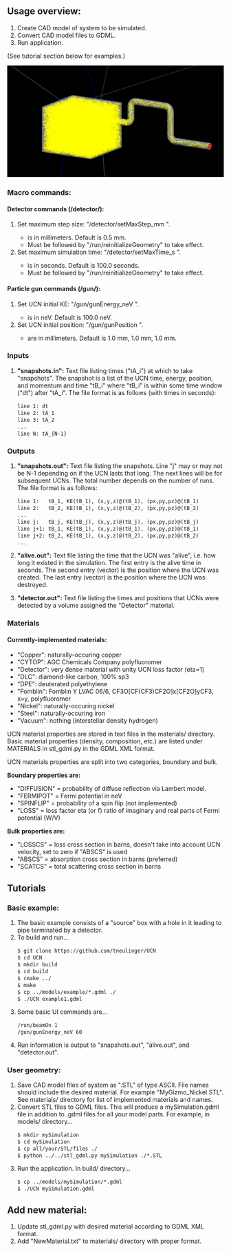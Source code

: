 ## Usage overview:
  1. Create CAD model of system to be simulated.
  2. Convert CAD model files to GDML.
  3. Run application.

(See tutorial section below for examples.)

![](images/example.jpg)

### Macro commands:

#### Detector commands (/detector/):
  1. Set maximum step size: "/detector/setMaxStep_mm <dx>".
     - <dx> is in millimeters. Default is 0.5 mm.
     - Must be followed by "/run/reinitializeGeometry" to take effect.
  2. Set maximum simulation time: "/detector/setMaxTime_s <t>".
     - <t> is in seconds. Default is 100.0 seconds.
     - Must be followed by "/run/reinitializeGeometry" to take effect.
#### Particle gun commands (/gun/):
  1. Set UCN initial KE: "/gun/gunEnergy_neV <e>".
     - <e> is in neV. Default is 100.0 neV.
  2. Set UCN initial position: "/gun/gunPosition <x> <y> <z>".
      - <x> <y> <z> are in millimeters. Default is  1.0 mm, 1.0 mm, 1.0 mm.

### Inputs

1. **"snapshots.in":**
  Text file listing times ("tA_i") at which to take "snapshots". The snapshot is
  a list of the UCN time, energy, position, and momentum and time "tB_i" where
  "tB_i" is within some time window ("dt") after "tA_i". The file format is as
  follows (with times in seconds):
    ```
    line 1: dt
    line 2: tA_1
    line 3: tA_2
    ...
    line N: tA_{N-1}
    ```

### Outputs

1. **"snapshots.out":**
  Text file listing the snapshots. Line "j" may or may not be N-1 depending on
  if the UCN lasts that long. The next lines will be for subsequent UCNs. The
  total number depends on the number of runs. The file format is as follows:
    ```
    line 1:   tB_1, KE(tB_1), (x,y,z)@(tB_1), (px,py,pz)@(tB_1)
    line 2:   tB_2, KE(tB_1), (x,y,z)@(tB_2), (px,py,pz)@(tB_2)
    ...
    line j:   tB_j, KE(tB_j), (x,y,z)@(tB_j), (px,py,pz)@(tB_j)
    line j+1: tB_1, KE(tB_1), (x,y,z)@(tB_1), (px,py,pz)@(tB_1)
    line j+2: tB_2, KE(tB_1), (x,y,z)@(tB_2), (px,py,pz)@(tB_2)
    ...
    ```

2. **"alive.out":**
  Text file listing the time that the UCN was "alive", i.e. how long it existed
  in the simulation. The first entry is the alive time in seconds. The second
  entry (vector) is the position where the UCN was created. The last entry
  (vector) is the position where the UCN was destroyed.

3. **"detector.out":**
  Text file listing the times and positions that UCNs were detected by a volume
  assigned the "Detector" material.

### Materials

#### Currently-implemented materials:
- "Copper":   naturally-occuring copper
- "CYTOP":    AGC Chemicals Company polyfluoromer
- "Detector": very dense material with unity UCN loss factor (eta=1)
- "DLC":      diamond-like carbon, 100% sp3
- "DPE":      deuterated polyethylene
- "Fomblin":  Fomblin Y LVAC 06/6, CF3O[CF(CF3)CF2O]x[CF2O]yCF3, x=y, polyfluoromer
- "Nickel":   naturally-occuring nickel
- "Steel":    naturally-occuring iron
- "Vacuum":   nothing (interstellar density hydrogen)

UCN material properties are stored in text files in the materials/ directory.
Basic material properties (density, composition, etc.) are listed under
MATERIALS in stl_gdml.py in the GDML XML format.

UCN materials properties are split into two categories, boundary and bulk.

**Boundary properties are:**
- "DIFFUSION" = probability of diffuse reflection via Lambert model.
- "FERMIPOT" = Fermi potential in neV
- "SPINFLIP" = probability of a spin flip (not implemented)
- "LOSS" = loss factor eta (or f) ratio of imaginary and real parts of Fermi potential (W/V)

**Bulk properties are:**
- "LOSSCS" = loss cross section in barns, doesn't take into account UCN velocity, set to zero if "ABSCS" is used
- "ABSCS" = absorption cross section in barns (preferred)
- "SCATCS" = total scattering cross section in barns


## Tutorials

### Basic example:
  1. The basic example consists of a "source" box with a hole in it leading to
     pipe terminated by a detector.
  2. To build and run...
      ```
      $ git clone https://github.com/tneulinger/UCN
      $ cd UCN
      $ mkdir build
      $ cd build
      $ cmake ../
      $ make
      $ cp ../models/example/*.gdml ./
      $ ./UCN example1.gdml
      ```
  3. Some basic UI commands are...
      ```
      /run/beamOn 1
      /gun/gunEnergy_neV 60
      ```
  4. Run information is output to "snapshots.out", "alive.out", and
     "detector.out".

### User geometry:
  1. Save CAD model files of system as ".STL" of type ASCII. File names should
     include the desired material. For example "MyGizmo_Nickel.STL". See materials/
     directory for list of implemented materials and names.
  2. Convert STL files to GDML files. This will produce a mySimulation.gdml file
     in addition to .gdml files for all your model parts. For example, in models/ directory...
      ```
      $ mkdir mySimulation
      $ cd mySimulation
      $ cp all/your/STL/files ./
      $ python ../../stl_gdml.py mySimulation ./*.STL
      ```
  3. Run the application. In build/ directory...
     ```  
     $ cp ../models/mySimulation/*.gdml
     $ ./UCN mySimulation.gdml
     ```

## Add new material:
  1. Update stl_gdml.py with desired material according to GDML XML format.
  2. Add "NewMaterial.txt" to materials/ directory with proper format.
